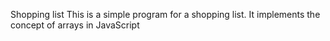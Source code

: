 Shopping list
This is a simple program for a shopping list. It implements the concept of arrays in JavaScript
